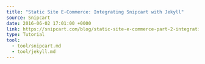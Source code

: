 ```yaml
---
title: "Static Site E-Commerce: Integrating Snipcart with Jekyll"
source: Snipcart
date: 2016-06-02 17:01:00 +0000
link: https://snipcart.com/blog/static-site-e-commerce-part-2-integrating-snipcart-with-jekyll/
type: Tutorial
tool:
  - tool/snipcart.md
  - tool/jekyll.md
---
```

> 





